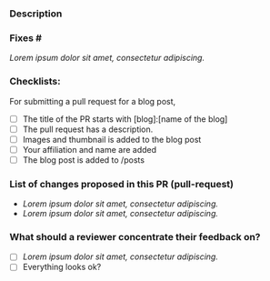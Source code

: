 <!--
Please complete the following sections when you submit your pull request. You are encouraged to keep this top level comment box updated as you develop and respond to reviews. Note that text within html comment tags will not be rendered.
-->
### Description

<!-- Describe the problem you're trying to fix in this pull request. Please reference any related issue and use fixes/close to automatically close them, if pertinent. For example: "Fixes #58", or "Addresses (but does not close) #238". -->

### Fixes #<NUM>
*Lorem ipsum dolor sit amet, consectetur adipiscing.*

<!-- Checklist the requirement for blog post Pull Request -->
### Checklists:
For submitting a pull request for a blog post, 
- [ ]  The title of the PR starts with [blog]:[name of the blog]
- [ ]  The pull request has a description.
- [ ]  Images and thumbnail is added to the blog post
- [ ]  Your affiliation and name are added
- [ ]  The blog post is added to /posts
### List of changes proposed in this PR (pull-request)

<!-- We suggest using bullets (indicated by * or -) and filled checkboxes [x] here -->

* *Lorem ipsum dolor sit amet, consectetur adipiscing.*
* *Lorem ipsum dolor sit amet, consectetur adipiscing.*


### What should a reviewer concentrate their feedback on?

<!-- This section is particularly useful if you have a pull request that is still in development. You can guide the reviews to focus on the parts that are ready for their comments. We suggest using bullets (indicated by * or -) and filled checkboxes [x] here -->

- [ ] *Lorem ipsum dolor sit amet, consectetur adipiscing.*
- [ ] Everything looks ok?
